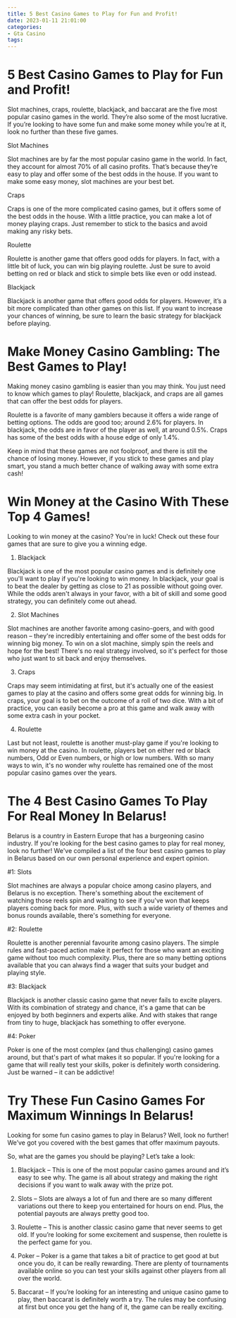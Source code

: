 ```yaml
---
title: 5 Best Casino Games to Play for Fun and Profit!
date: 2023-01-11 21:01:00
categories:
- Gta Casino
tags:
---
```



#  5 Best Casino Games to Play for Fun and Profit!

Slot machines, craps, roulette, blackjack, and baccarat are the five most popular casino games in the world. They’re also some of the most lucrative. If you’re looking to have some fun and make some money while you’re at it, look no further than these five games.

Slot Machines

Slot machines are by far the most popular casino game in the world. In fact, they account for almost 70% of all casino profits. That’s because they’re easy to play and offer some of the best odds in the house. If you want to make some easy money, slot machines are your best bet.

Craps

Craps is one of the more complicated casino games, but it offers some of the best odds in the house. With a little practice, you can make a lot of money playing craps. Just remember to stick to the basics and avoid making any risky bets.

Roulette

Roulette is another game that offers good odds for players. In fact, with a little bit of luck, you can win big playing roulette. Just be sure to avoid betting on red or black and stick to simple bets like even or odd instead.

Blackjack

Blackjack is another game that offers good odds for players. However, it’s a bit more complicated than other games on this list. If you want to increase your chances of winning, be sure to learn the basic strategy for blackjack before playing.

#  Make Money Casino Gambling: The Best Games to Play!

Making money casino gambling is easier than you may think. You just need to know which games to play! Roulette, blackjack, and craps are all games that can offer the best odds for players.

Roulette is a favorite of many gamblers because it offers a wide range of betting options. The odds are good too; around 2.6% for players. In blackjack, the odds are in favor of the player as well, at around 0.5%. Craps has some of the best odds with a house edge of only 1.4%.

Keep in mind that these games are not foolproof, and there is still the chance of losing money. However, if you stick to these games and play smart, you stand a much better chance of walking away with some extra cash!

#  Win Money at the Casino With These Top 4 Games!

Looking to win money at the casino? You're in luck! Check out these four games that are sure to give you a winning edge.

1. Blackjack

Blackjack is one of the most popular casino games and is definitely one you'll want to play if you're looking to win money. In blackjack, your goal is to beat the dealer by getting as close to 21 as possible without going over. While the odds aren't always in your favor, with a bit of skill and some good strategy, you can definitely come out ahead.

2. Slot Machines

Slot machines are another favorite among casino-goers, and with good reason – they're incredibly entertaining and offer some of the best odds for winning big money. To win on a slot machine, simply spin the reels and hope for the best! There's no real strategy involved, so it's perfect for those who just want to sit back and enjoy themselves.

3. Craps

Craps may seem intimidating at first, but it's actually one of the easiest games to play at the casino and offers some great odds for winning big. In craps, your goal is to bet on the outcome of a roll of two dice. With a bit of practice, you can easily become a pro at this game and walk away with some extra cash in your pocket.

4. Roulette

Last but not least, roulette is another must-play game if you're looking to win money at the casino. In roulette, players bet on either red or black numbers, Odd or Even numbers, or high or low numbers. With so many ways to win, it's no wonder why roulette has remained one of the most popular casino games over the years.

#  The 4 Best Casino Games To Play For Real Money In Belarus!

Belarus is a country in Eastern Europe that has a burgeoning casino industry. If you're looking for the best casino games to play for real money, look no further! We've compiled a list of the four best casino games to play in Belarus based on our own personal experience and expert opinion.

#1: Slots

Slot machines are always a popular choice among casino players, and Belarus is no exception. There's something about the excitement of watching those reels spin and waiting to see if you've won that keeps players coming back for more. Plus, with such a wide variety of themes and bonus rounds available, there's something for everyone.

#2: Roulette

Roulette is another perennial favourite among casino players. The simple rules and fast-paced action make it perfect for those who want an exciting game without too much complexity. Plus, there are so many betting options available that you can always find a wager that suits your budget and playing style.

#3: Blackjack

Blackjack is another classic casino game that never fails to excite players. With its combination of strategy and chance, it's a game that can be enjoyed by both beginners and experts alike. And with stakes that range from tiny to huge, blackjack has something to offer everyone.

#4: Poker

Poker is one of the most complex (and thus challenging) casino games around, but that's part of what makes it so popular. If you're looking for a game that will really test your skills, poker is definitely worth considering. Just be warned – it can be addictive!

#  Try These Fun Casino Games For Maximum Winnings In Belarus!

Looking for some fun casino games to play in Belarus? Well, look no further! We’ve got you covered with the best games that offer maximum payouts.

So, what are the games you should be playing? Let’s take a look:

1. Blackjack – This is one of the most popular casino games around and it’s easy to see why. The game is all about strategy and making the right decisions if you want to walk away with the prize pot.

2. Slots – Slots are always a lot of fun and there are so many different variations out there to keep you entertained for hours on end. Plus, the potential payouts are always pretty good too.

3. Roulette – This is another classic casino game that never seems to get old. If you’re looking for some excitement and suspense, then roulette is the perfect game for you.

4. Poker – Poker is a game that takes a bit of practice to get good at but once you do, it can be really rewarding. There are plenty of tournaments available online so you can test your skills against other players from all over the world.

5. Baccarat – If you’re looking for an interesting and unique casino game to play, then baccarat is definitely worth a try. The rules may be confusing at first but once you get the hang of it, the game can be really exciting.